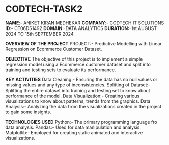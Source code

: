 # CODTECH-TASK2

**NAME**:- ANIKET KIRAN MEDHEKAR
**COMPANY**:- CODTECH IT SOLUTIONS
**ID**:- CT06DS1492
**DOMAIN**:-DATA ANALYTICS
**DURATION**:-1st AUGUST 2024 TO 15th SEPTEMBER 2024



**OVERVIEW OF THE PROJECT**
PROJECT:- Predictive Modelling with Linear Regression on Ecommerce Customer Dataset.

**OBJECTIVE**
The objective of this project is to implement a simple regression model using a Ecommerce customer dataset and split into training and testing sets to evaluate its performance.

**KEY ACTIVITIES**
Data Cleaning:- Ensuring the data has no null values or missing values and any type of inconsistencies.
Splitting of Dataset:-Splitting the entire dataset into training and testing set to know about performance of the model.
Data Visualization:- Creating various visualizations to know about patterns, trends from the graphics.
Data Analysis:- Analyzing the data from the visualizations created in the project to gain some insights.

**TECHNOLOGIES USED**
Python:- The primary programming language fro data analysis.
Pandas:- Used for data manipulation and analysis.
Matplotlib:- Employed for creating static animated and interactive visualizations.

